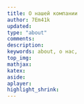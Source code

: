 ```yaml
---
title: О нашей компании
author: 7Em41k
updated:
type: "about"
comments:
description:
keywords: about, о нас,
top_img:
mathjax:
katex:
aside:
aplayer:
highlight_shrink:
---
```


